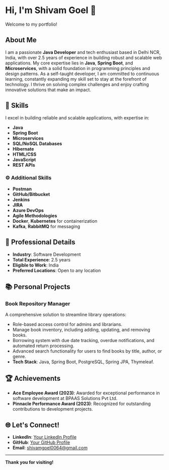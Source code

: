 # Hi, I'm Shivam Goel 👋

Welcome to my portfolio!

## About Me
I am a passionate **Java Developer** and tech enthusiast based in Delhi NCR, India, with over 2.5 years of experience in building robust and scalable web applications. My core expertise lies in **Java**, **Spring Boot**, and **Microservices**, with a solid foundation in programming principles and design patterns. As a self-taught developer, I am committed to continuous learning, constantly expanding my skill set to stay at the forefront of technology. I thrive on solving complex challenges and enjoy crafting innovative solutions that make an impact.

## 🚀 Skills
I excel in building reliable and scalable applications, with expertise in:

- **Java**
- **Spring Boot**
- **Microservices**
- **SQL/NoSQL Databases**
- **Hibernate**
- **HTML/CSS**
- **JavaScript**
- **REST APIs**

### ⚙️ Additional Skills
- **Postman**
- **GitHub/Bitbucket**
- **Jenkins**
- **JIRA**
- **Azure DevOps**
- **Agile Methodologies**
- **Docker**, **Kubernetes** for containerization
- **Kafka**, **RabbitMQ** for messaging

## 📂 Professional Details
- **Industry**: Software Development
- **Total Experience**: 2.5 years
- **Eligible to Work**: India
- **Preferred Locations**: Open to any location

## 📚 Personal Projects
### **Book Repository Manager**
A comprehensive solution to streamline library operations:
- Role-based access control for admins and librarians.
- Manage book inventory, including adding, updating, and removing books.
- Borrowing system with due date tracking, overdue notifications, and automated return processing.
- Advanced search functionality for users to find books by title, author, or genre.
- **Tech Stack**: Java, Spring Boot, PostgreSQL, Spring JPA, Thymeleaf.

## 🏆 Achievements
- **Ace Employee Award (2023)**: Awarded for exceptional performance in software development at BPAAS Solutions Pvt Ltd.
- **Pinnacle Performance Award (2023)**: Recognized for outstanding contributions to development projects.

## 🌐 Let's Connect!
- **LinkedIn**: [Your LinkedIn Profile](#)
- **GitHub**: [Your GitHub Profile](#)
- **Email**: shivamgoel0064@gmail.com

---

**Thank you for visiting!**
